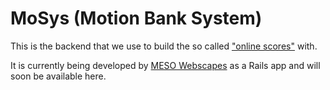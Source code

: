 MoSys (Motion Bank System)
==========================

This is the backend that we use to build the so called ["online scores"](http://scores.motionbank.org/) with.

It is currently being developed by [MESO Webscapes](http://www.meso.net/web%20scapes) as a Rails app and will soon be available here.
